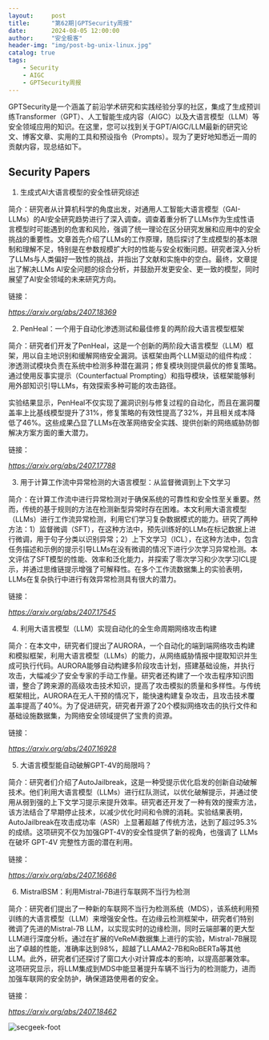 ```yaml
---
layout:     post
title:      "第62期|GPTSecurity周报"
date:       2024-08-05 12:00:00
author:     "安全极客"
header-img: "img/post-bg-unix-linux.jpg"
catalog: true
tags:
    - Security
    - AIGC
    - GPTSecurity周报
---
```




GPTSecurity是一个涵盖了前沿学术研究和实践经验分享的社区，集成了生成预训练Transformer（GPT）、人工智能生成内容（AIGC）以及大语言模型（LLM）等安全领域应用的知识。在这里，您可以找到关于GPT/AIGC/LLM最新的研究论文、博客文章、实用的工具和预设指令（Prompts）。现为了更好地知悉近一周的贡献内容，现总结如下。

## Security Papers

1. 生成式AI大语言模型的安全性研究综述

简介：研究者从计算机科学的角度出发，对通用人工智能大语言模型（GAI-LLMs）的AI安全研究趋势进行了深入调查。调查着重分析了LLMs作为生成性语言模型时可能遇到的危害和风险，强调了统一理论在区分研究发展和应用中的安全挑战的重要性。文章首先介绍了LLMs的工作原理，随后探讨了生成模型的基本限制和理解不足，特别是在参数规模扩大时的性能与安全权衡问题。研究者深入分析了LLMs与人类偏好一致性的挑战，并指出了文献和实施中的空白。最终，文章提出了解决LLMs AI安全问题的综合分析，并鼓励开发更安全、更一致的模型，同时展望了AI安全领域的未来研究方向。

链接：

*https://arxiv.org/abs/2407.18369*

2. PenHeal：一个用于自动化渗透测试和最佳修复的两阶段大语言模型框架

简介：研究者们开发了PenHeal，这是一个创新的两阶段大语言模型（LLM）框架，用以自主地识别和缓解网络安全漏洞。该框架由两个LLM驱动的组件构成：渗透测试模块负责在系统中检测多种潜在漏洞；修复模块则提供最优的修复策略。通过使用反事实提示（Counterfactual Prompting）和指导模块，该框架能够利用外部知识引导LLMs，有效探索多种可能的攻击路径。

实验结果显示，PenHeal不仅实现了漏洞识别与修复过程的自动化，而且在漏洞覆盖率上比基线模型提升了31%，修复策略的有效性提高了32%，并且相关成本降低了46%。这些成果凸显了LLMs在改革网络安全实践、提供创新的网络威胁防御解决方案方面的重大潜力。

链接：

*https://arxiv.org/abs/2407.17788*

3. 用于计算工作流中异常检测的大语言模型：从监督微调到上下文学习

简介：在计算工作流中进行异常检测对于确保系统的可靠性和安全性至关重要。然而，传统的基于规则的方法在检测新型异常时存在困难。本文利用大语言模型（LLMs）进行工作流异常检测，利用它们学习复杂数据模式的能力。研究了两种方法：1）监督微调（SFT），在这种方法中，预先训练好的LLMs在标记数据上进行微调，用于句子分类以识别异常；2）上下文学习（ICL），在这种方法中，包含任务描述和示例的提示引导LLMs在没有微调的情况下进行少次学习异常检测。本文评估了SFT模型的性能、效率和泛化能力，并探索了零次学习和少次学习ICL提示，并通过思维链提示增强了可解释性。在多个工作流数据集上的实验表明，LLMs在复杂执行中进行有效异常检测具有很大的潜力。

链接：

*https://arxiv.org/abs/2407.17545*

4. 利用大语言模型（LLM）实现自动化的全生命周期网络攻击构建

简介：在本文中，研究者们提出了AURORA，一个自动化的端到端网络攻击构建和模拟框架，利用大语言模型（LLMs）的能力，从网络威胁情报中提取知识并生成可执行代码。AURORA能够自动构建多阶段攻击计划，搭建基础设施，并执行攻击，大幅减少了安全专家的手动工作量。研究者还构建了一个攻击程序知识图谱，整合了跨来源的高级攻击技术知识，提高了攻击模拟的质量和多样性。与传统框架相比，AURORA在无人干预的情况下，能快速构建复杂攻击，且攻击技术覆盖率提高了40%。为了促进研究，研究者开源了20个模拟网络攻击的执行文件和基础设施数据集，为网络安全领域提供了宝贵的资源。

链接：

*https://arxiv.org/abs/2407.16928*

5. 大语言模型能自动破解GPT-4V的局限吗？

简介：研究者们介绍了AutoJailbreak，这是一种受提示优化启发的创新自动破解技术。他们利用大语言模型（LLMs）进行红队测试，以优化破解提示，并通过使用从弱到强的上下文学习提示来提升效率。研究者还开发了一种有效的搜索方法，该方法结合了早期停止技术，以减少优化时间和令牌的消耗。实验结果表明，AutoJailbreak在攻击成功率（ASR）上显著超越了传统方法，达到了超过95.3%的成绩。这项研究不仅为加强GPT-4V的安全性提供了新的视角，也强调了 LLMs 在破坏 GPT-4V 完整性方面的潜在利用。

链接：

*https://arxiv.org/abs/2407.16686*

6. MistralBSM：利用Mistral-7B进行车联网不当行为检测

简介：研究者们提出了一种新的车联网不当行为检测系统（MDS），该系统利用预训练的大语言模型（LLM）来增强安全性。在边缘云检测框架中，研究者们特别微调了先进的Mistral-7B LLM，以实现实时的边缘检测，同时云端部署的更大型LLM进行深度分析。通过在扩展的VeReMi数据集上进行的实验，Mistral-7B展现出了卓越的性能，准确率达到98%，超越了LLAMA2-7B和RoBERTa等其他LLM。此外，研究者们还探讨了窗口大小对计算成本的影响，以提高部署效率。这项研究显示，将LLM集成到MDS中能显著提升车辆不当行为的检测能力，进而加强车联网的安全防护，确保道路使用者的安全。

链接：

*https://arxiv.org/abs/2407.18462*







![secgeek-foot](https://www.gptsecurity.info/img/secgeek-foot.png)
